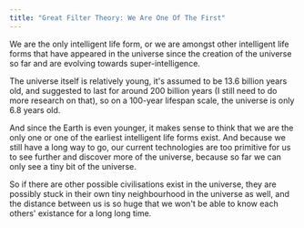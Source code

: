 ```yaml
---
title: "Great Filter Theory: We Are One Of The First"
---
```


We are the only intelligent life form, or we are amongst other intelligent life forms that have appeared in the universe since the creation of the universe so far and are evolving towards super-intelligence.

The universe itself is relatively young, it's assumed to be 13.6 billion years old, and suggested to last for around 200 billion years (I still need to do more research on that), so on a 100-year lifespan scale, the universe is only 6.8 years old.

And since the Earth is even younger, it makes sense to think that we are the only one or one of the earliest intelligent life forms exist. And because we still have a long way to go, our current technologies are too primitive for us to see further and discover more of the universe, because so far we can only see a tiny bit of the universe.

So if there are other possible civilisations exist in the universe, they are possibly stuck in their own tiny neighbourhood in the universe as well, and the distance between us is so huge that we won't be able to know each others' existance for a long long time.
